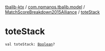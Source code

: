 [tbalib-ktx](../../index.md) / [com.npmanos.tbalib.model](../index.md) / [MatchScoreBreakdown2015Alliance](index.md) / [toteStack](./tote-stack.md)

# toteStack

`val toteStack: `[`Boolean`](https://kotlinlang.org/api/latest/jvm/stdlib/kotlin/-boolean/index.html)`?`